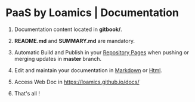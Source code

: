 # PaaS by Loamics | Documentation

1. Documentation content located in **gitbook/**.

1. **README.md** and **SUMMARY.md** are mandatory.

1. Automatic Build and Publish in your [Repository Pages](https://pages.github.com/) when pushing or merging updates in **master** branch.

1. Edit and maintain your documentation in [Markdown](https://www.markdownguide.org/) or [Html](https://www.w3schools.com/html/).

1. Access Web Doc in https://loamics.github.io/docs/

1. That's all !

